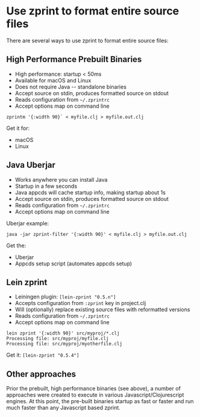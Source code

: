# Use zprint to format entire source files
There are several ways to use zprint to format entire source files:
## High Performance Prebuilt Binaries
  * High performance: startup < 50ms
  * Available for macOS and Linux
  * Does not require Java -- standalone binaries
  * Accept source on stdin, produces formatted source on stdout
  * Reads configuration from `~/.zprintrc`
  * Accept options map on command line

```
zprintm '{:width 90}` < myfile.clj > myfile.out.clj
```
Get it for:  
  * macOS
  * Linux

## Java Uberjar
  * Works anywhere you can install Java
  * Startup in a few seconds
  * Java appcds will cache startup info, making startup about 1s
  * Accept source on stdin, produces formatted source on stdout
  * Reads configuration from `~/.zprintrc`
  * Accept options map on command line

Uberjar example:

```
java -jar zprint-filter '{:width 90}' < myfile.clj > myfile.out.clj
```
Get the: 
  * Uberjar
  * Appcds setup script (automates appcds setup)

## Lein zprint
  * Leiningen plugin: `[lein-zprint "0.5.n"]`
  * Accepts configuration from `:zprint` key in project.clj
  * Will (optionally) replace existing source files with reformatted versions
  * Reads configuration from `~/.zprintrc`
  * Accept options map on command line

```
lein zprint '{:width 90}' src/myproj/*.clj
Processing file: src/myproj/myfile.clj
Processing file: src/myproj/myotherfile.clj
```
Get it: `[lein-zprint "0.5.4"]`

## Other approaches
Prior the prebuilt, high performance binaries (see above), a number of
approaches were created to execute in various Javascript/Clojurescript
engines.  At this point, the pre-built binaries startup as fast or faster 
and run much faster than any Javascript based zprint.
